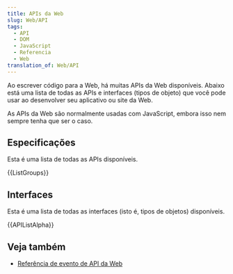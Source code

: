 ```yaml
---
title: APIs da Web
slug: Web/API
tags:
  - API
  - DOM
  - JavaScript
  - Referencia
  - Web
translation_of: Web/API
---
```

Ao escrever código para a Web, há muitas APIs da Web disponíveis. Abaixo está uma lista de todas as APIs e interfaces (tipos de objeto) que você pode usar ao desenvolver seu aplicativo ou site da Web.

As APIs da Web são normalmente usadas com JavaScript, embora isso nem sempre tenha que ser o caso.

## Especificações

Esta é uma lista de todas as APIs disponíveis.

{{ListGroups}}

## Interfaces

Esta é uma lista de todas as interfaces (isto é, tipos de objetos) disponíveis.

{{APIListAlpha}}

## Veja também

- [Referência de evento de API da Web](/pt-BR/docs/Web/Events)
